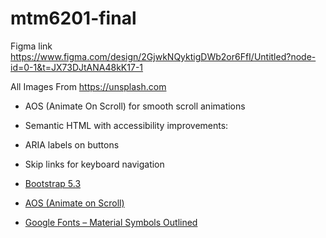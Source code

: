 # mtm6201-final

Figma link https://www.figma.com/design/2GjwkNQyktigDWb2or6FfI/Untitled?node-id=0-1&t=JX73DJtANA48kK17-1 

All Images From https://unsplash.com 


- AOS (Animate On Scroll) for smooth scroll animations
- Semantic HTML with accessibility improvements:
- ARIA labels on buttons
- Skip links for keyboard navigation

- [Bootstrap 5.3](https://getbootstrap.com/)
- [AOS (Animate on Scroll)](https://michalsnik.github.io/aos/)
- [Google Fonts – Material Symbols Outlined](https://fonts.google.com/icons)
 